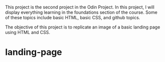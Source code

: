 This project is the second project in the Odin Project. In this project, I will display everything learning in the foundations section of the course. Some of these topics include basic HTML, basic CSS, and github topics.

The objective of this project is to replicate an image of a basic landing page using HTML and CSS.
# landing-page